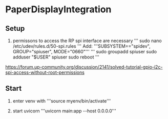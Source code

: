 # PaperDisplayIntegration

## Setup

1. permissons to access the RP spi interface are necessary
'''
sudo nano /etc/udev/rules.d/50-spi.rules
'''
Add: '''SUBSYSTEM=="spidev", GROUP="spiuser", MODE="0660"'''
'''
sudo groupadd spiuser
sudo adduser "$USER" spiuser
sudo reboot
'''

https://forum.up-community.org/discussion/2141/solved-tutorial-gpio-i2c-spi-access-without-root-permissions

## Start

1. enter venv with 
'''source myenv/bin/activate'''

2. start uvicorn
'''uvicorn main:app --host 0.0.0.0'''